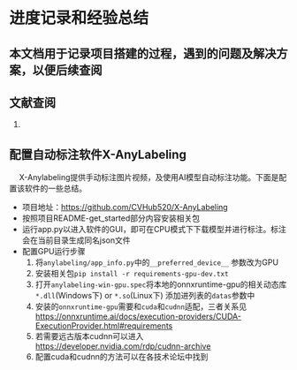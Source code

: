# 进度记录和经验总结
## 本文档用于记录项目搭建的过程，遇到的问题及解决方案，以便后续查阅

## 文献查阅
1. 


## 配置自动标注软件X-AnyLabeling
&emsp; X-Anylabeling提供手动标注图片视频，及使用AI模型自动标注功能。下面是配置该软件的一些总结。
- 项目地址：<https://github.com/CVHub520/X-AnyLabeling>
- 按照项目README-get_started部分内容安装相关包
- 运行app.py以进入软件的GUI，即可在CPU模式下下载模型并进行标注。标注会在当前目录生成同名json文件
- 配置GPU运行步骤
    1. 将`anylabeling/app_info.py`中的`__preferred_device__` 参数改为GPU
    2. 安装相关包`pip install -r requirements-gpu-dev.txt`
    3. 打开`anylabeling-win-gpu.spec`将本地的onnxruntime-gpu的相关动态库`*.dll`(Windows下) or `*.so`(Linux下) 添加进列表的`datas`参数中
    4. 安装的`onnxruntime-gpu`需要和`cuda`和`cudnn`适配，三者关系见<https://onnxruntime.ai/docs/execution-providers/CUDA-ExecutionProvider.html#requirements>
    5. 若需要远古版本cudnn可以进入<https://developer.nvidia.com/rdp/cudnn-archive>
    6. 配置cuda和cudnn的方法可以在各技术论坛中找到
